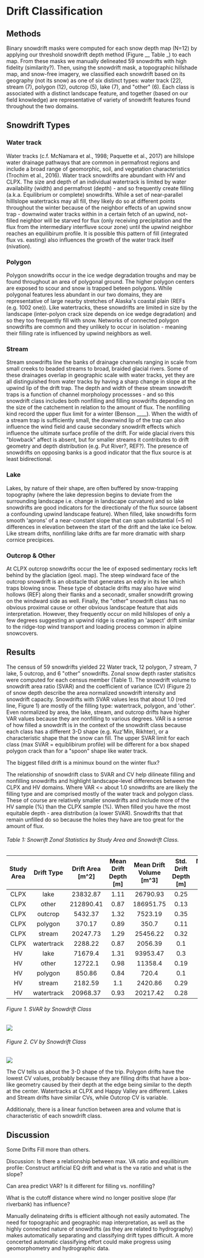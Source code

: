 # Drift Classification

## Methods

Binary snowdrift masks were computed for each snow depth map (N=12) by applying our threshold snowdrift depth method (Figure __ Table _) to each map. From these masks we manually delineated 59 snowdrifts with high fidelity (similarity?). Then, using the snowdrift mask, a topographic hillshade map, and snow-free imagery, we classified each snowdrift based on its geography (not its snow) as one of six distinct types: water track (22), stream (7), polygon (12), outcrop (5), lake (7), and "other" (6). Each class is associated with a distinct landscape feature, and together (based on our field knowledge) are representative of variety of snowdrift features found throughout the two domains.


## Snowdrift Types

### Water track

Water tracks (c.f. McNamara et al.,  1998; Paquette et al., 2017) are hillslope water drainage pathways that are common in permafrost regions and include a broad range of geomorphic, soil, and vegetation characteristics (Trochim et al., 2016). Water track snowdrifts are abundant with HV and CLPX. The size and depth of an individual watertrack is limited by water availability (width) and permafrost (depth) - and so frequently create filling (a.k.a. Equilibrium or complete) snowdrifts. While a set of near-parallel hilllslope watertracks may all fill, they likely do so at different points throughout the winter because of the neighbor effects of an upwind snow trap - downwind water tracks within in a certain fetch of an upwind, not-filled neighbor will be starved for flux (only receiving precipitation and the flux from the intermediary interfluve scour zone) until the upwind neighbor reaches an equilibirum profile. It is possible this pattern of fill (integrated flux vs. easting) also influences the growth of the water track itself (nivation). 

### Polygon

Polygon snowdrifts occur in the ice wedge degradation troughs and may be found throughout an area of polygonal ground. The higher polygon centers are exposed to scour and snow is trapped beteen polygons. While polygonal features less abundant in our two domains, they are representative of large nearby stretches of Alaska's coastal plain (REFs (e.g. 1002 one)). Like watertracks, these snowdrifts are limited in size by the landscape (inter-polyon crack size depends on ice wedge degradation) and so they too frequently fill with snow. Networks of connected polygon snowdrifts are common and they unlikely to occur in isolation - meaning their filling rate is influenced by upwind neighbors as well. 

### Stream

Stream snowdrifts line the banks of drainage channels ranging in scale from small creeks to beaded streams to broad, braided glacial rivers. Some of these drainages overlap in geographic scale with water tracks, yet they are all distinguished from water tracks by having a sharp change in slope at the upwind lip of the drift trap. The depth and width of these stream snowdrift traps is a function of channel morphology processses - and so this snowdrift class includes both nonfilling and filling snowdrifts depending on the size of the catchement in relation to the amount of flux. The nonfilling kind record the upper flux limit for a winter (Benson ____). When the width of a stream trap is sufficiently small, the downwind lip of the trap can also influence the wind field and cause secondary snowdrift effects which influence the ultimate surface profile of the drift. For wide glacial rivers this "blowback" affect is absent, but for smaller streams it contributes to drift geometry and depth distribution (e.g. Put River?, REF?). The presence of snowdrifts on opposing banks is a good indicator that the flux source is at least bidirectional.

### Lake
Lakes, by nature of their shape, are often buffered by snow-trapping topography (where the lake depression begins to deviate from the surrounding landscape i.e. change in landscape curvature) and so lake snowdrifts are good indicators for the directionaly of the flux source (absent a confounding upwind landscape feature). When filled, lake snowdrifts form smooth 'aprons' of a near-constant slope that can span substantial (~5 m) differences in elevation between the start of the drift and the lake ice below. Like stream drifts, nonfilling lake drifts are far more dramatic with sharp cornice precipices.

### Outcrop & Other

At CLPX outcrop snowdrifts occur the lee of exposed sedimentary rocks left behind by the glaciation (geol. map). The steep windward face of the outcrop snowdrift is an obstacle that generates an eddy in its lee which traps blowing snow. These type of obstacle drifts may also have wind hollows (REF) along their flanks and a seconadr, smaller snowdrift growing on the windward side as well. Finally, the "other" snowdrift class has no obvious proximal cause or other obvious landscape feature that aids interpretation. However, they frequently occur on mild hillslopes of only a few degrees suggesting an upwind ridge is creating an 'aspect' drift similar to the ridge-top wind transport and loading process common in alpine snowcovers.

## Results

The census of 59 snowdrifts yielded 22 Water track, 12 polygon, 7 stream, 7 lake, 5 outcrop, and 6 "other" snowdrifts. Zonal snow depth raster statisitcs were computed for each census member (Table 1). The snowdrift volume to snowdrift area ratio (SVAR) and the coefficient of variance (CV) (Figure 2) of snow depth describe the area normalized snowdrift intensity and snowdrift capacity. Snowdrifts with SVAR values less that about 1.0 (red line, Figure 1) are mostly of the filling type: watertrack, polygon, and 'other'. Even normalized by area, the lake, stream, and outcrop drifts have higher VAR values because they are nonfilling to various degrees. VAR is a sense of how filled a snowdrift is in the context of the snowdrift class because each class has a different 3-D shape (e.g. Kuz'Min, Rikhter), or a characteristic shape that the snow can fill. The upper SVAR limit for each class (max SVAR = equiblibirum profile) will be different for a box shaped polygon crack than for a "spoon" shape like  water track.

The biggest filled drift is a minimux bound on the winter flux?



The relationship of snowdrift class to SVAR and CV help dilineate filling and nonfilling snowdrifts and highlight landscape-level differences between the CLPX and HV domains. Where VAR <= about 1.0 snowdrifts are are likely the filling type and are comprised mostly of the water track and polygon class. These of course are relatively smaller snowdrifts and include more of the HV sample (%) than the CLPX sample (%). When filled you have the most equitable depth - area distribution (a lower SVAR). Snowdrifts that that remain unfilled do so because the holes they have are too great for the amount of flux.

###### Table 1: Snowrift Zonal Statistics by Study Area and Snowdrift Class.

| Study Area | Drift Type | Drift Area [m^2] | Mean Drift Depth [m] | Mean Drift Volume [m^3] | Std. Drift Depth [m] | Median Drift Depth [m] | CV Drift Depth | Volume:Area Ratio |
|:----------:|:----------:|:----------------:|:--------------------:|:-----------------------:|:--------------------:|:----------------------:|:--------------:|:-----------------:|
|    CLPX    |    lake    |     23832.87     |         1.11         |         26790.93        |         0.25         |          1.09          |      0.22      |        1.11       |
|    CLPX    |    other   |     212890.41    |         0.87         |        186951.75        |         0.13         |          0.86          |      0.15      |        0.87       |
|    CLPX    |   outcrop  |      5432.37     |         1.32         |         7523.19         |         0.35         |          1.31          |      0.26      |        1.32       |
|    CLPX    |   polygon  |      370.17      |         0.89         |          350.7          |         0.11         |          0.88          |      0.12      |        0.9        |
|    CLPX    |   stream   |     20247.73     |         1.29         |         25456.22        |         0.32         |          1.28          |      0.25      |        1.29       |
|    CLPX    | watertrack |      2288.22     |         0.87         |         2056.39         |          0.1         |          0.86          |      0.11      |        0.86       |
|     HV     |    lake    |      71679.4     |         1.31         |         93953.47        |          0.3         |          1.32          |      0.23      |        1.31       |
|     HV     |    other   |      12722.1     |         0.98         |         11358.4         |         0.19         |          0.98          |      0.19      |        0.98       |
|     HV     |   polygon  |      850.86      |         0.84         |          720.4          |          0.1         |          0.84          |      0.11      |        0.85       |
|     HV     |   stream   |      2182.59     |          1.1         |         2420.86         |         0.29         |          1.09          |      0.26      |        1.1        |
|     HV     | watertrack |     20968.37     |         0.93         |         20217.42        |         0.28         |          0.88          |      0.31      |        0.92       |


###### Figure 1. SVAR by Snowdrift Class

<img src="../figs/drift_type_x_volume_area_ratio_y.png">

###### Figure 2. CV by Snowdrift Class

<img src="../figs/drift_type_x_cv_depth_y.png">


The CV tells us about the 3-D shape of the trip. Polygon drifts have the lowest CV values, probably because they are filling drifts that have a box-like geometry caused by their depth at the edge being similar to the depth at the center. Watertracks at CLPX and Happy Valley are different. Lakes and Stream drifts have similar CVs, while Outcrop CV is variable.


Additionaly, there is a linear function between area and volume that is characteristic of each snowdrift class.

## Discussion

Some Drifts Fill more than others.


Discussion: Is there a relationship between max. VA ratio and equilibirum profile:
Construct artificial EQ drift and what is the va ratio and what is the slope?

Can area predict VAR? Is it different for filling vs. nonfilling?

What is the cutoff distance where wind no longer positive slope (far riverbank) has influence?

Manually delinateing drifts is efficient although not easily automated. The need for topographic and geographic map interpretation, as well as the highly connected nature of snowdrifts (as they are related to hydrography) makes automatically separating and classifying drift types difficult. A more concerted automatic classifying effort could make progress using geomorphometry and hydrographic data.  



